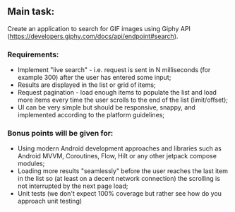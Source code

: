 ## Main task:
Create an application to search for GIF images using Giphy API (https://developers.giphy.com/docs/api/endpoint#search).

### Requirements:
- Implement "live search" - i.e. request is sent in N milliseconds (for example 300) after the user has entered some input;
- Results are displayed in the list or grid of items;
- Request pagination - load enough items to populate the list and load more items every time the user scrolls to the end of the list (limit/offset);
- UI can be very simple but should be responsive, snappy, and implemented according to the platform guidelines;

###  Bonus points will be given for:
- Using modern Android development approaches and libraries such as Android MVVM, Coroutines, Flow, Hilt or any other jetpack compose modules;
- Loading more results "seamlessly" before the user reaches the last item in the list so (at least on a decent network connection) the scrolling is not interrupted by the next page load;
- Unit tests (we don't expect 100% coverage but rather see how do you approach unit testing)
